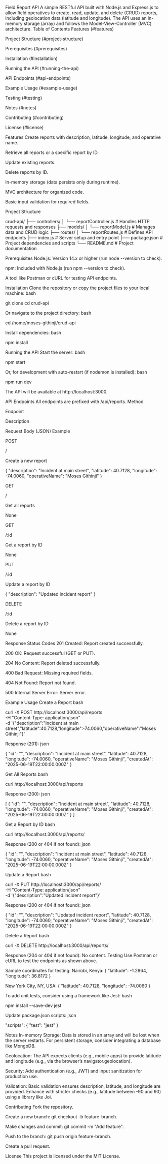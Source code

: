 Field Report API
A simple RESTful API built with Node.js and Express.js to allow field operatives to create, read, update, and delete (CRUD) reports, including geolocation data (latitude and longitude). The API uses an in-memory storage (array) and follows the Model-View-Controller (MVC) architecture.
Table of Contents
Features (#features)

Project Structure (#project-structure)

Prerequisites (#prerequisites)

Installation (#installation)

Running the API (#running-the-api)

API Endpoints (#api-endpoints)

Example Usage (#example-usage)

Testing (#testing)

Notes (#notes)

Contributing (#contributing)

License (#license)

Features
Create reports with description, latitude, longitude, and operative name.

Retrieve all reports or a specific report by ID.

Update existing reports.

Delete reports by ID.

In-memory storage (data persists only during runtime).

MVC architecture for organized code.

Basic input validation for required fields.

Project Structure

crud-api/
├── controllers/
│   └── reportController.js  # Handles HTTP requests and responses
├── models/
│   └── reportModel.js      # Manages data and CRUD logic
├── routes/
│   └── reportRoutes.js     # Defines API endpoints
├── index.js                # Server setup and entry point
├── package.json            # Project dependencies and scripts
└── README.md               # Project documentation

Prerequisites
Node.js: Version 14.x or higher (run node --version to check).

npm: Included with Node.js (run npm --version to check).

A tool like Postman or cURL for testing API endpoints.

Installation
Clone the repository or copy the project files to your local machine:
bash

git clone <repository-url>
cd crud-api

Or navigate to the project directory:
bash

cd /home/moses-githinji/crud-api

Install dependencies:
bash

npm install

Running the API
Start the server:
bash

npm start

Or, for development with auto-restart (if nodemon is installed):
bash

npm run dev

The API will be available at http://localhost:3000.

API Endpoints
All endpoints are prefixed with /api/reports.
Method

Endpoint

Description

Request Body (JSON) Example

POST

/

Create a new report

{ "description": "Incident at main street", "latitude": 40.7128, "longitude": -74.0060, "operativeName": "Moses Githinji" }

GET

/

Get all reports

None

GET

/:id

Get a report by ID

None

PUT

/:id

Update a report by ID

{ "description": "Updated incident report" }

DELETE

/:id

Delete a report by ID

None

Response Status Codes
201 Created: Report created successfully.

200 OK: Request successful (GET or PUT).

204 No Content: Report deleted successfully.

400 Bad Request: Missing required fields.

404 Not Found: Report not found.

500 Internal Server Error: Server error.

Example Usage
Create a Report
bash

curl -X POST http://localhost:3000/api/reports \
-H "Content-Type: application/json" \
-d '{"description":"Incident at main street","latitude":40.7128,"longitude":-74.0060,"operativeName":"Moses Githinji"}'

Response (201):
json

{
  "id": "<unique-id>",
  "description": "Incident at main street",
  "latitude": 40.7128,
  "longitude": -74.0060,
  "operativeName": "Moses Githinji",
  "createdAt": "2025-06-19T22:00:00.000Z"
}

Get All Reports
bash

curl http://localhost:3000/api/reports

Response (200):
json

[
  {
    "id": "<unique-id>",
    "description": "Incident at main street",
    "latitude": 40.7128,
    "longitude": -74.0060,
    "operativeName": "Moses Githinji",
    "createdAt": "2025-06-19T22:00:00.000Z"
  }
]

Get a Report by ID
bash

curl http://localhost:3000/api/reports/<unique-id>

Response (200 or 404 if not found):
json

{
  "id": "<unique-id>",
  "description": "Incident at main street",
  "latitude": 40.7128,
  "longitude": -74.0060,
  "operativeName": "Moses Githinji",
  "createdAt": "2025-06-19T22:00:00.000Z"
}

Update a Report
bash

curl -X PUT http://localhost:3000/api/reports/<unique-id> \
-H "Content-Type: application/json" \
-d '{"description":"Updated incident report"}'

Response (200 or 404 if not found):
json

{
  "id": "<unique-id>",
  "description": "Updated incident report",
  "latitude": 40.7128,
  "longitude": -74.0060,
  "operativeName": "Moses Githinji",
  "createdAt": "2025-06-19T22:00:00.000Z"
}

Delete a Report
bash

curl -X DELETE http://localhost:3000/api/reports/<unique-id>

Response (204 or 404 if not found): No content.
Testing
Use Postman or cURL to test the endpoints as shown above.

Sample coordinates for testing:
Nairobi, Kenya: { "latitude": -1.2864, "longitude": 36.8172 }

New York City, NY, USA: { "latitude": 40.7128, "longitude": -74.0060 }

To add unit tests, consider using a framework like Jest:
bash

npm install --save-dev jest

Update package.json scripts:
json

"scripts": {
  "test": "jest"
}

Notes
In-memory Storage: Data is stored in an array and will be lost when the server restarts. For persistent storage, consider integrating a database like MongoDB.

Geolocation: The API expects clients (e.g., mobile apps) to provide latitude and longitude (e.g., via the browser’s navigator.geolocation).

Security: Add authentication (e.g., JWT) and input sanitization for production use.

Validation: Basic validation ensures description, latitude, and longitude are provided. Enhance with stricter checks (e.g., latitude between -90 and 90) using a library like Joi.

Contributing
Fork the repository.

Create a new branch: git checkout -b feature-branch.

Make changes and commit: git commit -m "Add feature".

Push to the branch: git push origin feature-branch.

Create a pull request.

License
This project is licensed under the MIT License.